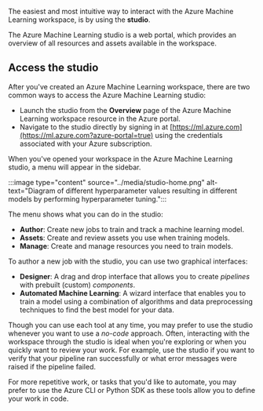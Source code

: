 

The easiest and most intuitive way to interact with the Azure Machine Learning workspace, is by using the **studio**. 

The Azure Machine Learning studio is a web portal, which provides an overview of all resources and assets available in the workspace. 

## Access the studio

After you've created an Azure Machine Learning workspace, there are two common ways to access the Azure Machine Learning studio:

- Launch the studio from the **Overview** page of the Azure Machine Learning workspace resource in the Azure portal. 
- Navigate to the studio directly by signing in at [https://ml.azure.com](https://ml.azure.com?azure-portal=true) using the credentials associated with your Azure subscription.

When you've opened your workspace in the Azure Machine Learning studio, a menu will appear in the sidebar. 

:::image type="content" source="../media/studio-home.png" alt-text="Diagram of different hyperparameter values resulting in different models by performing hyperparameter tuning.":::

The menu shows what you can do in the studio:

- **Author**: Create new jobs to train and track a machine learning model. 
- **Assets**: Create and review assets you use when training models. 
- **Manage**: Create and manage resources you need to train models.

To author a new job with the studio, you can use two graphical interfaces:

- **Designer**: A drag and drop interface that allows you to create *pipelines* with prebuilt (custom) *components*. 
- **Automated Machine Learning**: A wizard interface that enables you to train a model using a combination of algorithms and data preprocessing techniques to find the best model for your data.

Though you can use each tool at any time, you may prefer to use the studio whenever you want to use a *no-code* approach. Often, interacting with the workspace through the studio is ideal when you're exploring or when you quickly want to review your work. For example, use the studio if you want to verify that your pipeline ran successfully or what error messages were raised if the pipeline failed. 

For more repetitive work, or tasks that you'd like to automate, you may prefer to use the Azure CLI or Python SDK as these tools allow you to define your work in code.
